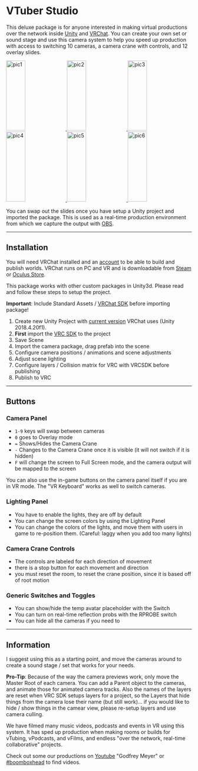# VTuber Studio

This deluxe package is for anyone interested in making virtual productions over the network inside [Unity](https://unity.com) and [VRChat](https://vrchat.com). You can create your own set or sound stage and use this camera system to help you speed up production with access to switching 10 cameras, a camera crane with controls, and 12 overlay slides. 

<a href="https://i.imgur.com/9lAc6AE.jpg">
  <img alt="pic1" target="_blank" src="https://i.imgur.com/9lAc6AE.jpg" height="190" width="32%">
</a>
<a href="https://i.imgur.com/9upoEUU.jpg">
  <img alt="pic2" target="_blank" src="https://i.imgur.com/9upoEUU.jpg" height="190" width="32%">
</a>
<a href="https://i.imgur.com/UzVL9yD.jpg">
  <img alt="pic3" target="_blank" src="https://i.imgur.com/UzVL9yD.jpg" height="190" width="32%">
</a>
<a href="https://i.imgur.com/LNf6YHw.jpg">
  <img alt="pic4" target="_blank" src="https://i.imgur.com/LNf6YHw.jpg" height="190" width="32%">
</a>
<a href="https://i.imgur.com/fLPFA8h.jpg">
  <img alt="pic5" target="_blank" src="https://i.imgur.com/fLPFA8h.jpg" height="190" width="32%">
</a>
<a href="https://i.imgur.com/tdrdWO2.jpg">
  <img alt="pic6" target="_blank" src="https://i.imgur.com/tdrdWO2.jpg" height="190" width="32%">
</a>

You can swap out the slides once you have setup a Unity project and imported the package. This is used as a real-time production environment from which we capture the output with [OBS](https://obsproject.com). 


---
 
## Installation


You will need VRChat installed and an [account](https://vrchat.com/home/register) to be able to build and publish worlds. VRChat runs on PC and VR and is downloadable from [Steam](https://store.steampowered.com/app/438100/VRChat/) or [Oculus Store](https://www.oculus.com/experiences/rift/997678176960598/?locale=en_US).

This package works with other custom packages in Unity3d. Please read and follow these steps to setup the project. 

**Important**: Include Standard Assets / [VRChat SDK](https://docs.vrchat.com/docs/setting-up-the-sdk) before importing package!

1. Create new Unity Project with [current version](https://docs.vrchat.com/docs/current-unity-version) VRChat uses (Unity 2018.4.20f1).
2. **First** import the [VRC SDK](https://docs.vrchat.com/docs/setting-up-the-sdk) to the project
3. Save Scene
4. Import the camera package, drag prefab into the scene
5. Configure camera positions / animations and scene adjustments
6. Adjust scene lighting
7. Configure layers / Collision matrix for VRC with VRCSDK before publishing
8. Publish to VRC

---

## Buttons

### Camera Panel 

- `1-9` keys will swap between cameras 
- `0` goes to Overlay mode 
- `=` Shows/Hides the Camera Crane 
- `-` Changes to the Camera Crane once it is visible (it will not switch if it is hidden) 
- `F` will change the screen to Full Screen mode, and the camera output will be mapped to the screen

You can also use the in-game buttons on the camera panel itself if you are in VR mode. The "VR Keyboard" works as well to switch cameras.

### Lighting Panel 

- You have to enable the lights, they are off by default 
- You can change the screen colors by using the Lighting Panel 
- You can change the colors of the lights, and move them with users in game to re-position them. (Careful: laggy when you add too many lights)

### Camera Crane Controls

- The controls are labeled for each direction of movement 
- there is a stop button for each movement and direction 
- you must reset the room, to reset the crane position, since it is based off of root motion

### Generic Switches and Toggles 

- You can show/hide the temp avatar placeholder with the Switch 
- You can turn on real-time reflection probs with the RPROBE switch 
- You can hide all the cameras if you need to


---

## Information

I suggest using this as a starting point, and move the cameras around to create a sound stage / set that works for your needs.

**Pro-Tip**: Because of the way the camera previews work, only move the Master Root of each camera. You can add a Parent object to the cameras, and animate those for animated camera tracks. Also the names of the layers are reset when VRC SDK setups layers for a project, so the Layers that hide things from the camera lose their name (but still work)... if you would like to hide / show things in the camear view, please re-setup layers and use camera culling.

We have filmed many music videos, podcasts and events in VR using this system. It has sped up production when making rooms or builds for vTubing, vPodcasts, and vFilms, and endless "over the network, real-time collaborative" projects.

Check out some our productions on [Youtube](https://www.youtube.com/results?search_query=godfrey+meyer&page=&utm_source=opensearch) "Godfrey Meyer" or [#boomboxhead](https://www.youtube.com/results?search_query=%23boomboxhead) to find videos.
